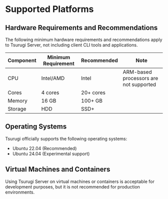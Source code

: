 # Supported Platforms

## Hardware Requirements and Recommendations

The following minimum hardware requirements and recommendations apply to Tsurugi Server, not including client CLI tools and applications.

| Component | Minimum Requirement | Recommended | Note                                   |
|-----------|---------------------|-------------|----------------------------------------|
| CPU       | Intel/AMD           | Intel       | ARM-based processors are not supported |
| Cores     | 4 cores             | 20+ cores   |                                        |
| Memory    | 16 GB               | 100+ GB     |                                        |
| Storage   | HDD                 | SSD+        |                                        |

## Operating Systems

Tsurugi officially supports the following operating systems:

- Ubuntu 22.04 (Recommended)
- Ubuntu 24.04 (Experimental support)

## Virtual Machines and Containers

Using Tsurugi Server on virtual machines or containers is acceptable for development purposes, but it is not recommended for production environments.
